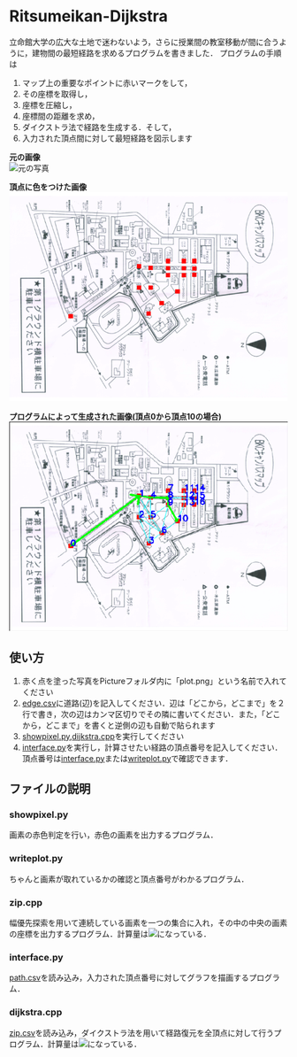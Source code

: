 # Ritsumeikan-Dijkstra

立命館大学の広大な土地で迷わないよう，さらに授業間の教室移動が間に合うように，建物間の最短経路を求めるプログラムを書きました．
プログラムの手順は

1. マップ上の重要なポイントに赤いマークをして，
2. その座標を取得し，
3. 座標を圧縮し，
4. 座標間の距離を求め，
5. ダイクストラ法で経路を生成する．そして，
6. 入力された頂点間に対して最短経路を図示します

**元の画像**  
![元の写真](./Pictures/ploy.JPG)  

**頂点に色をつけた画像**  
![頂点に色をつけた写真](./Pictures/plot.png)  

**プログラムによって生成された画像(頂点0から頂点10の場合)**  
![元の写真](./Pictures/Figure_1.png)  

## 使い方

1. 赤く点を塗った写真をPictureフォルダ内に「plot.png」という名前で入れてください
2. [edge.csv](./edge.csv)に道路(辺)を記入してください．辺は「どこから，どこまで」を２行で書き，次の辺はカンマ区切りでその隣に書いてください．また，「どこから，どこまで」を書くと逆側の辺も自動で貼られます
3. [showpixel.py](./showpixel.py),[dijkstra.cpp](./dijkstra.cpp)を実行してください
4. [interface.py](./interface.py)を実行し，計算させたい経路の頂点番号を記入してください．頂点番号は[interface.py](./interface.py)または[writeplot.py](./writeplot.py)で確認できます．

## ファイルの説明

### showpixel.py

画素の赤色判定を行い，赤色の画素を出力するプログラム．

### writeplot.py

ちゃんと画素が取れているかの確認と頂点番号がわかるプログラム．

### zip.cpp

幅優先探索を用いて連続している画素を一つの集合に入れ，その中の中央の画素の座標を出力するプログラム．計算量は<img src="https://latex.codecogs.com/gif.latex?O(N^2))" />になっている．

### interface.py

[path.csv](./path.csv)を読み込み，入力された頂点番号に対してグラフを描画するプログラム．

### dijkstra.cpp

[zip.csv](./zip.csv)を読み込み，ダイクストラ法を用いて経路復元を全頂点に対して行うプログラム．計算量は<img src="https://latex.codecogs.com/gif.latex?O(V*(V+E)logV)" />になっている．
